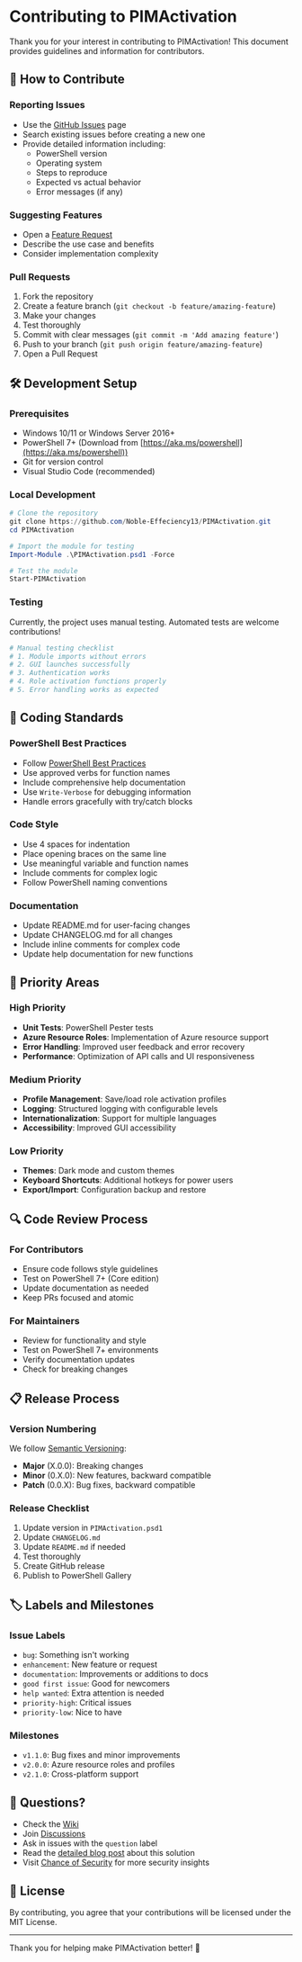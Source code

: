 # Contributing to PIMActivation

Thank you for your interest in contributing to PIMActivation! This document provides guidelines and information for contributors.

## 🤝 How to Contribute

### Reporting Issues
- Use the [GitHub Issues](https://github.com/Noble-Effeciency13/PIMActivation/issues) page
- Search existing issues before creating a new one
- Provide detailed information including:
  - PowerShell version
  - Operating system
  - Steps to reproduce
  - Expected vs actual behavior
  - Error messages (if any)

### Suggesting Features
- Open a [Feature Request](https://github.com/Noble-Effeciency13/PIMActivation/issues/new?template=feature_request.md)
- Describe the use case and benefits
- Consider implementation complexity

### Pull Requests
1. Fork the repository
2. Create a feature branch (`git checkout -b feature/amazing-feature`)
3. Make your changes
4. Test thoroughly
5. Commit with clear messages (`git commit -m 'Add amazing feature'`)
6. Push to your branch (`git push origin feature/amazing-feature`)
7. Open a Pull Request

## 🛠️ Development Setup

### Prerequisites
- Windows 10/11 or Windows Server 2016+
- PowerShell 7+ (Download from [https://aka.ms/powershell](https://aka.ms/powershell))
- Git for version control
- Visual Studio Code (recommended)

### Local Development
```powershell
# Clone the repository
git clone https://github.com/Noble-Effeciency13/PIMActivation.git
cd PIMActivation

# Import the module for testing
Import-Module .\PIMActivation.psd1 -Force

# Test the module
Start-PIMActivation
```

### Testing
Currently, the project uses manual testing. Automated tests are welcome contributions!

```powershell
# Manual testing checklist
# 1. Module imports without errors
# 2. GUI launches successfully
# 3. Authentication works
# 4. Role activation functions properly
# 5. Error handling works as expected
```

## 📝 Coding Standards

### PowerShell Best Practices
- Follow [PowerShell Best Practices](https://docs.microsoft.com/en-us/powershell/scripting/developer/cmdlet/strongly-encouraged-development-guidelines)
- Use approved verbs for function names
- Include comprehensive help documentation
- Use `Write-Verbose` for debugging information
- Handle errors gracefully with try/catch blocks

### Code Style
- Use 4 spaces for indentation
- Place opening braces on the same line
- Use meaningful variable and function names
- Include comments for complex logic
- Follow PowerShell naming conventions

### Documentation
- Update README.md for user-facing changes
- Update CHANGELOG.md for all changes
- Include inline comments for complex code
- Update help documentation for new functions

## 🎯 Priority Areas

### High Priority
- **Unit Tests**: PowerShell Pester tests
- **Azure Resource Roles**: Implementation of Azure resource support
- **Error Handling**: Improved user feedback and error recovery
- **Performance**: Optimization of API calls and UI responsiveness

### Medium Priority
- **Profile Management**: Save/load role activation profiles
- **Logging**: Structured logging with configurable levels
- **Internationalization**: Support for multiple languages
- **Accessibility**: Improved GUI accessibility

### Low Priority
- **Themes**: Dark mode and custom themes
- **Keyboard Shortcuts**: Additional hotkeys for power users
- **Export/Import**: Configuration backup and restore

## 🔍 Code Review Process

### For Contributors
- Ensure code follows style guidelines
- Test on PowerShell 7+ (Core edition)
- Update documentation as needed
- Keep PRs focused and atomic

### For Maintainers
- Review for functionality and style
- Test on PowerShell 7+ environments
- Verify documentation updates
- Check for breaking changes

## 📋 Release Process

### Version Numbering
We follow [Semantic Versioning](https://semver.org/):
- **Major** (X.0.0): Breaking changes
- **Minor** (0.X.0): New features, backward compatible
- **Patch** (0.0.X): Bug fixes, backward compatible

### Release Checklist
1. Update version in `PIMActivation.psd1`
2. Update `CHANGELOG.md`
3. Update `README.md` if needed
4. Test thoroughly
5. Create GitHub release
6. Publish to PowerShell Gallery

## 🏷️ Labels and Milestones

### Issue Labels
- `bug`: Something isn't working
- `enhancement`: New feature or request
- `documentation`: Improvements or additions to docs
- `good first issue`: Good for newcomers
- `help wanted`: Extra attention is needed
- `priority-high`: Critical issues
- `priority-low`: Nice to have

### Milestones
- `v1.1.0`: Bug fixes and minor improvements
- `v2.0.0`: Azure resource roles and profiles
- `v2.1.0`: Cross-platform support

## 🤔 Questions?

- Check the [Wiki](https://github.com/Noble-Effeciency13/PIMActivation/wiki)
- Join [Discussions](https://github.com/Noble-Effeciency13/PIMActivation/discussions)
- Ask in issues with the `question` label
- Read the [detailed blog post](https://www.chanceofsecurity.com/post/microsoft-entra-pim-bulk-role-activation-tool) about this solution
- Visit [Chance of Security](https://www.chanceofsecurity.com/) for more security insights

## 📄 License

By contributing, you agree that your contributions will be licensed under the MIT License.

---

Thank you for helping make PIMActivation better! 🎉
